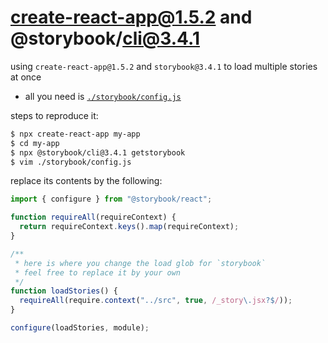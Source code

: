 # create-react-app@1.5.2 and @storybook/cli@3.4.1

using `create-react-app@1.5.2` and `storybook@3.4.1` to load multiple stories at once

* all you need is [`./storybook/config.js`](./storybook/config.js)

steps to reproduce it:

```bash
$ npx create-react-app my-app
$ cd my-app
$ npx @storybook/cli@3.4.1 getstorybook
$ vim ./storybook/config.js
```

replace its contents by the following:

```javascript
import { configure } from "@storybook/react";

function requireAll(requireContext) {
  return requireContext.keys().map(requireContext);
}

/**
 * here is where you change the load glob for `storybook`
 * feel free to replace it by your own
 */
function loadStories() {
  requireAll(require.context("../src", true, /_story\.jsx?$/));
}

configure(loadStories, module);
```
